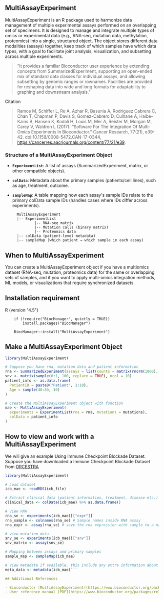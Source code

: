 
## MultiAssayExperiment
MultiAssayExperiment is an R package used to harmonize data management of multiple experimental assays performed on an overlapping set of specimens. It is designed to manage and integrate multiple types of omics or experimental data (e.g., RNA-seq, mutation data, methylation, proteomics) into a single, structured object. The object stores different data modalities (assays) together, keep track of which samples have which data types, with a goal to facilitate joint analysis, visualization, and subsetting across multiple experiments.


> "It provides a familiar Bioconductor user experience by extending concepts from SummarizedExperiment,
> supporting an open-ended mix of standard data classes for individual assays,
> and allowing subsetting by genomic ranges or rownames. 
> Facilities are provided for reshaping data into wide and long
> formats for adaptability to graphing and downstream analysis."

Citation

> Ramos M, Schiffer L, Re A, Azhar R, Basunia A, Rodriguez Cabrera C, Chan T, Chapman P, Davis S, Gomez-Cabrero D, Culhane A, Haibe-Kains B, Hansen K, Kodali H, Louis M, Mer A, Reister M, Morgan M, Carey V, Waldron L (2017). “Software For The Integration Of Multi-Omics Experiments In Bioconductor.” Cancer Research, 77(21), e39-42. doi:10.1158/0008-5472.CAN-17-0344, https://cancerres.aacrjournals.org/content/77/21/e39. 


### Structure of a MultiAssayExperiment Object

- **`ExperimentList`**: A list of assays (SummarizedExperiment, matrix, or other compatible objects).
- **`colData`**: Metadata about the primary samples (patients/cell lines), such as age, treatment, outcome.
- **`sampleMap`**: A table mapping how each assay's sample IDs relate to the primary colData sample IDs (handles cases where IDs differ across experiments).

        MultiAssayExperiment
        |-- ExperimentList
                |-- RNA-seq matrix
                |-- Mutation calls (binary matrix)
                |-- Proteomics data
        |-- colData (patient-level metadata)
        |-- sampleMap (which patient → which sample in each assay)

## When to MultiAssayExperiment
You can create a MultiAssayExperiment object if you have a multiomics dataset (RNA-seq, mutation, proteomics data) for the same or overlapping sets of samples, and if you want to apply multi-omics integration methods, ML models, or visualizations that require synchronized datasets.


## Installation requirement

R (version "4.5") 

        if (!require("BiocManager", quietly = TRUE))
            install.packages("BiocManager")

        BiocManager::install("MultiAssayExperiment")

        

## Make a MultiAssayExperiment Object

```r
library(MultiAssayExperiment)

# Suppose you have rna, mutation data and patient information
rna <- SummarizedExperiment(assays = list(counts = matrix(rnorm(1000), ncol = 10)))
snv <- matrix(sample(0:1, 100, replace = TRUE), ncol = 10)
patient_info <- as.data.frame(
  PatientID = paste0("Patient", 1:10),
  Age = sample(40:80, 10)
)

# Create the MultiAssayExperiment object with function
mae <- MultiAssayExperiment(
  experiments = ExperimentList(rna = rna, mutations = mutations),
  colData = patient_info
)
```

## How to view and work with a MultiAssayExperiment 
We will give an example Using Immune Checkpoint Blockade Dataset. Suppose you have downloaded a Immune Checkpoint Blockade Dataset from [ORCESTRA](https://www.orcestra.ca/)
    
```r
library(MultiAssayExperiment)

# Load dataset
icb_mae <- readRDS(icb_file)

# Extract clinical data (patient information, treatment, disease etc.)
clinical_data <- colData(icb_mae) %>% as.data.frame()

# view RNA
rna_se <- experiments(icb_mae)[["expr"]]
rna_sample <- colnames(rna_se) # Sample names inside RNA assay
rna_expr <- assay(rna_se) # save the rna expression with sample to a matrix 

# view mutation data
snv_se <- experiments(icb_mae)[["snv"]]
snv_matrix <- assay(snv_se)

# Mapping between assays and primary samples
sample_map <- sampleMap(icb_mae)

# View metadata if available, this include any extra information about the experiment (i.e. batch info, project details)
meta_data <- metadata(icb_mae)```

## Additional References 

- Bioconductor [MultiAssayExperiment](https://www.bioconductor.org/packages/release/bioc/html/MultiAssayExperiment.html)
- User reference manual [PDF](https://www.bioconductor.org/packages/release/bioc/manuals/MultiAssayExperiment/man/MultiAssayExperiment.pdf)

